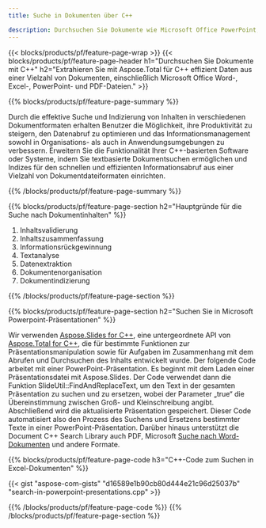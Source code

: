 ```yaml
---
title: Suche in Dokumenten über C++ 

description: Durchsuchen Sie Dokumente wie Microsoft Office PowerPoint, Excel, Word, PDF und mehr über Ihre C++-basierte Anwendung.
---
```


{{< blocks/products/pf/feature-page-wrap >}}
{{< blocks/products/pf/feature-page-header h1="Durchsuchen Sie Dokumente mit C++" h2="Extrahieren Sie mit Aspose.Total für C++ effizient Daten aus einer Vielzahl von Dokumenten, einschließlich Microsoft Office Word-, Excel-, PowerPoint- und PDF-Dateien." >}}

{{% blocks/products/pf/feature-page-summary %}}

Durch die effektive Suche und Indizierung von Inhalten in verschiedenen Dokumentformaten erhalten Benutzer die Möglichkeit, ihre Produktivität zu steigern, den Datenabruf zu optimieren und das Informationsmanagement sowohl in Organisations- als auch in Anwendungsumgebungen zu verbessern. Erweitern Sie die Funktionalität Ihrer C++-basierten Software oder Systeme, indem Sie textbasierte Dokumentsuchen ermöglichen und Indizes für den schnellen und effizienten Informationsabruf aus einer Vielzahl von Dokumentdateiformaten einrichten.

{{% /blocks/products/pf/feature-page-summary  %}}

{{% blocks/products/pf/feature-page-section  h2="Hauptgründe für die Suche nach Dokumentinhalten" %}}

1. Inhaltsvalidierung 
1. Inhaltszusammenfassung 
1. Informationsrückgewinnung
1. Textanalyse
1. Datenextraktion 
1. Dokumentenorganisation
1. Dokumentindizierung 



{{% /blocks/products/pf/feature-page-section %}}

{{% blocks/products/pf/feature-page-section  h2="Suchen Sie in Microsoft Powerpoint-Präsentationen" %}}

Wir verwenden [Aspose.Slides for C++](https://products.aspose.com/slides/cpp/), eine untergeordnete API von [Aspose.Total for C++](https://products.aspose.com/total/cpp/), die für bestimmte Funktionen zur Präsentationsmanipulation sowie für Aufgaben im Zusammenhang mit dem Abrufen und Durchsuchen des Inhalts entwickelt wurde. Der folgende Code arbeitet mit einer PowerPoint-Präsentation. Es beginnt mit dem Laden einer Präsentationsdatei mit Aspose.Slides. Der Code verwendet dann die Funktion SlideUtil::FindAndReplaceText, um den Text in der gesamten Präsentation zu suchen und zu ersetzen, wobei der Parameter „true“ die Übereinstimmung zwischen Groß- und Kleinschreibung angibt. Abschließend wird die aktualisierte Präsentation gespeichert. Dieser Code automatisiert also den Prozess des Suchens und Ersetzens bestimmter Texte in einer PowerPoint-Präsentation. Darüber hinaus unterstützt die Document C++ Search Library auch PDF, Microsoft [Suche nach Word-Dokumenten](https://products.aspose.com/total/cpp/search/word/) und andere Formate.

{{% blocks/products/pf/feature-page-code h3="C++-Code zum Suchen in Excel-Dokumenten" %}}

{{< gist "aspose-com-gists" "d16589e1b90cb80d444e21c96d25037b" "search-in-powerpoint-presentations.cpp" >}}

{{% /blocks/products/pf/feature-page-code  %}}
{{% /blocks/products/pf/feature-page-section %}}